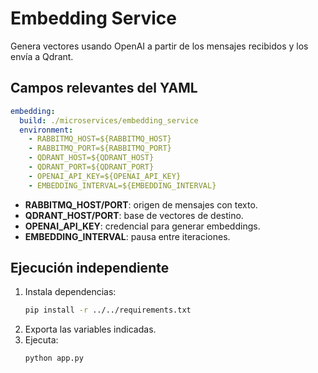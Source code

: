 # Embedding Service

Genera vectores usando OpenAI a partir de los mensajes recibidos y los envía a Qdrant.

## Campos relevantes del YAML
```yaml
embedding:
  build: ./microservices/embedding_service
  environment:
    - RABBITMQ_HOST=${RABBITMQ_HOST}
    - RABBITMQ_PORT=${RABBITMQ_PORT}
    - QDRANT_HOST=${QDRANT_HOST}
    - QDRANT_PORT=${QDRANT_PORT}
    - OPENAI_API_KEY=${OPENAI_API_KEY}
    - EMBEDDING_INTERVAL=${EMBEDDING_INTERVAL}
```
- **RABBITMQ_HOST/PORT**: origen de mensajes con texto.
- **QDRANT_HOST/PORT**: base de vectores de destino.
- **OPENAI_API_KEY**: credencial para generar embeddings.
- **EMBEDDING_INTERVAL**: pausa entre iteraciones.

## Ejecución independiente
1. Instala dependencias:
   ```bash
   pip install -r ../../requirements.txt
   ```
2. Exporta las variables indicadas.
3. Ejecuta:
   ```bash
   python app.py
   ```
